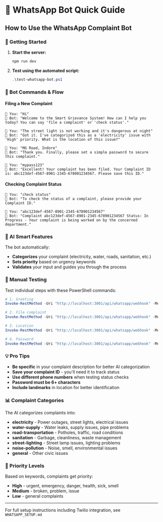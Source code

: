 # 📱 WhatsApp Bot Quick Guide

## How to Use the WhatsApp Complaint Bot

### 🚀 Getting Started

1. **Start the server:**
   ```bash
   npm run dev
   ```

2. **Test using the automated script:**
   ```powershell
   .\test-whatsapp-bot.ps1
   ```

### 💬 Bot Commands & Flow

#### **Filing a New Complaint**

```
👤 You: "Hi"
🤖 Bot: "Welcome to the Smart Grievance System! How can I help you today? You can say 'file a complaint' or 'check status'."

👤 You: "The street light is not working and it's dangerous at night"
🤖 Bot: "Got it. I've categorized this as a 'electricity' issue with 'High' priority. What is the location of this issue?"

👤 You: "MG Road, Indore"
🤖 Bot: "Thank you. Finally, please set a simple password to secure this complaint."

👤 You: "mypass123"
🤖 Bot: "Excellent! Your complaint has been filed. Your Complaint ID is: abc123def-4567-8901-2345-678901234567. Please save this ID."
```

#### **Checking Complaint Status**

```
👤 You: "check status"
🤖 Bot: "To check the status of a complaint, please provide your Complaint ID."

👤 You: "abc123def-4567-8901-2345-678901234567"
🤖 Bot: "Complaint abc123def-4567-8901-2345-678901234567 Status: In Progress - Your complaint is being worked on by the concerned department."
```

### 🤖 AI Smart Features

The bot automatically:
- **Categorizes** your complaint (electricity, water, roads, sanitation, etc.)
- **Sets priority** based on urgency keywords
- **Validates** your input and guides you through the process

### 🔧 Manual Testing

Test individual steps with these PowerShell commands:

```powershell
# 1. Greeting
Invoke-RestMethod -Uri "http://localhost:3001/api/whatsapp/webhook" -Method POST -Headers @{"Content-Type"="application/json"} -Body '{"From": "whatsapp:+919999999999", "Body": "hello"}'

# 2. File complaint
Invoke-RestMethod -Uri "http://localhost:3001/api/whatsapp/webhook" -Method POST -Headers @{"Content-Type"="application/json"} -Body '{"From": "whatsapp:+919999999999", "Body": "Water pipe burst causing street flooding"}'

# 3. Location
Invoke-RestMethod -Uri "http://localhost:3001/api/whatsapp/webhook" -Method POST -Headers @{"Content-Type"="application/json"} -Body '{"From": "whatsapp:+919999999999", "Body": "Rajwada Square, Indore"}'

# 4. Password
Invoke-RestMethod -Uri "http://localhost:3001/api/whatsapp/webhook" -Method POST -Headers @{"Content-Type"="application/json"} -Body '{"From": "whatsapp:+919999999999", "Body": "secure123"}'
```

### 💡 Pro Tips

- **Be specific** in your complaint description for better AI categorization
- **Save your complaint ID** - you'll need it to track status
- **Use different phone numbers** when testing status checks
- **Password must be 6+ characters**
- **Include landmarks** in location for better identification

### 📊 Complaint Categories

The AI categorizes complaints into:
- **electricity** - Power outages, street lights, electrical issues
- **water-supply** - Water leaks, supply issues, pipe problems  
- **road-transportation** - Potholes, traffic, road conditions
- **sanitation** - Garbage, cleanliness, waste management
- **street-lighting** - Street lamp issues, lighting problems
- **noise-pollution** - Noise, smell, environmental issues
- **general** - Other civic issues

### 🚨 Priority Levels

Based on keywords, complaints get priority:
- **High** - urgent, emergency, danger, health, sick, smell
- **Medium** - broken, problem, issue
- **Low** - general complaints

---

For full setup instructions including Twilio integration, see `WHATSAPP_SETUP.md`
